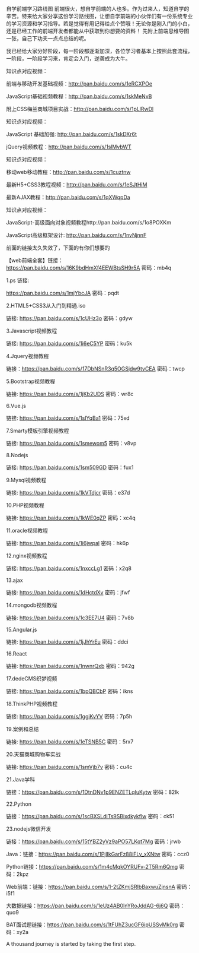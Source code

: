 自学前端学习路线图
前端很火，想自学前端的人也多。作为过来人，知道自学的辛苦。特来给大家分享这份学习路线图，让想自学前端的小伙伴们有一份系统专业的学习资源和学习指导。若是觉得有用记得给点个赞哦！无论你是刚入门的小白，还是已经工作的前端开发者都能从中获取到你想要的资料！ 先附上前端思维导图一张，自己下功夫一点点总结的呢。
 
我已经给大家分好阶段，每一阶段都逐渐加深，各位学习者基本上按照此套流程，一阶段，一阶段学习来，肯定会入门，逆袭成为大牛。
 
知识点对应视频：

前端与移动开发基础视频：http://pan.baidu.com/s/1eRCXPOe 

JavaScript基础视频教程：http://pan.baidu.com/s/1skMeNvB 

附上CSS梅兰商城项目实战：http://pan.baidu.com/s/1pLlRwDl
 
知识点对应视频：

JavaScript 基础加强: http://pan.baidu.com/s/1skDXr6t 

jQuery视频教程：http://pan.baidu.com/s/1slMvbWT
 
知识点对应视频：

移动web移动教程：http://pan.baidu.com/s/1cuztnw 

最新H5+CSS3教程视频：http://pan.baidu.com/s/1eSJtHiM 

最新AJAX教程：http://pan.baidu.com/s/1qXWqpDa
 
知识点对应视频：

JavaScript-高级面向对象视频教程http://pan.baidu.com/s/1o8POXKm 

JavaScript高级框架设计: http://pan.baidu.com/s/1nvNjnnF
 
 
前面的链接太久失效了，下面的有你们想要的

【web前端全套】链接：https://pan.baidu.com/s/16K9bdHmXf4EEWBtsSH9r5A 密码：mb4q

1.ps 链接: 

https://pan.baidu.com/s/1mjYbcJA
密码：pqdt

2.HTML5+CSS3从入门到精通.iso 

链接:
https://pan.baidu.com/s/1cUHz3o
密码：gdyw

3.Javascript视频教程 

链接: https://pan.baidu.com/s/1i6eC5YP
密码：ku5k

4.Jquery视频教程 

链接：https://pan.baidu.com/s/17DbNSnR3q5OGSjdw9tvCEA 
密码：twcp

5.Bootstrap视频教程 

链接: https://pan.baidu.com/s/1jKb2UDS
密码：wr8c

6.Vue.js 

链接: 
https://pan.baidu.com/s/1slYqBa1
密码：75xd

7.Smarty模板引擎视频教程 

链接: https://pan.baidu.com/s/1smewom5
密码：v8vp

8.Nodejs 

链接: https://pan.baidu.com/s/1sm509GD
密码：fux1

9.Mysql视频教程

 链接: https://pan.baidu.com/s/1kVTdjcr
密码：e37d

10.PHP视频教程 

链接: https://pan.baidu.com/s/1kWE0qZP
密码：xc4q

11.oracle视频教程

 链接: https://pan.baidu.com/s/1i6jwpal
密码：hk6p

12.nginx视频教程 

链接: https://pan.baidu.com/s/1nxccLg1
密码：x2q8

13.ajax 

链接:
 https://pan.baidu.com/s/1dHctdXv
密码：jfwf

14.mongodb视频教程 

链接: https://pan.baidu.com/s/1c3EE7U4
密码：7v8b

15.Angular.js

链接: https://pan.baidu.com/s/1jJhYrEu
密码：ddci

16.React

链接: 
https://pan.baidu.com/s/1nwnrQxb
密码：942g

17.dedeCMS织梦视频 

链接: https://pan.baidu.com/s/1bpQBCbP
密码：ikns

18.ThinkPHP视频教程 

链接: https://pan.baidu.com/s/1ggiKvYV
密码：7p5h

19.案例和总结 

链接: https://pan.baidu.com/s/1eTSNB5C
密码：5rx7

20.天猫商城购物车实战 

链接: https://pan.baidu.com/s/1smVjb7v
密码：cu4c

21.Java学科

链接：https://pan.baidu.com/s/1DtnDNv1p9ENZETLqIuKytw
 密码：82lk

22.Python

链接：https://pan.baidu.com/s/1scBXSLdiTs9SBixdkykflw 
密码：ck51

23.nodejs微信开发

链接：https://pan.baidu.com/s/15tYBZ2yVz9aPO57LKqt7Mg 
密码：jrwb

Java：链接：https://pan.baidu.com/s/1PjlIkGarFz88iFLv_xXNtw 密码：ccz0

Python链接：https://pan.baidu.com/s/1m4cMqkOYRUFv-2T5Rm6Qmg 密码：2kpz

Web前端：链接：https://pan.baidu.com/s/1-2tZKmjSRIbBaxwuZjnsnA 密码：i5f1

大数据链接：https://pan.baidu.com/s/1eUz4AB0InYRoJddAG-6j6Q 密码：quo9

BAT面试题链接：https://pan.baidu.com/s/1tFUhZ3ucGF6ipUSSvMk0rg 密码：xy2a

A thousand journey is started by taking the first step.

